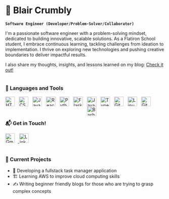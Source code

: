 # 💫 Blair Crumbly

**`Software Engineer (Developer/Problem-Solver/Collaborator)`**

I'm a passionate software engineer with a problem-solving mindset, dedicated to building innovative, scalable solutions. As a Flatiron School student, I embrace continuous learning, tackling challenges from ideation to implementation. I thrive on exploring new technologies and pushing creative boundaries to deliver impactful results.

I also share my thoughts, insights, and lessons learned on my blog: [Check it out!](https://medium.com/@blaircrumbly)
<br />

#

### 🧰 Languages and Tools

<img align="left" alt="HTML" width="30px" style="padding-right:10px;" src="https://cdn.jsdelivr.net/gh/devicons/devicon/icons/html5/html5-plain.svg" />
<img align="left" alt="CSS" width="30px" style="padding-right:10px;" src="https://cdn.jsdelivr.net/gh/devicons/devicon/icons/css3/css3-plain.svg" />
<img align="left" alt="JavaScript" width="30px" style="padding-right:10px;" src="https://cdn.jsdelivr.net/gh/devicons/devicon/icons/javascript/javascript-plain.svg" />
<img align="left" alt="React" width="30px" style="padding-right:10px;" src="https://cdn.jsdelivr.net/gh/devicons/devicon/icons/react/react-original.svg" />
<img align="left" alt="Python" width="30px" style="padding-right:10px;" src="https://freepngimg.com/download/android/72537-icons-python-programming-computer-social-tutorial.png" />
<img align="left" alt="Flask" width="30.5px" style="padding-right:10px;" src="https://www.vectorlogo.zone/logos/palletsprojects_flask/palletsprojects_flask-icon.svg" />
<img align="left" alt="Java" width="30px" style="padding-right:10px;" src="https://cdn.jsdelivr.net/gh/devicons/devicon/icons/java/java-original.svg"/>
<img align="left" alt="TypeScript" width="30px" style="padding-right:10px;" src="https://cdn.jsdelivr.net/gh/devicons/devicon/icons/typescript/typescript-plain.svg" />
<img align="left" alt="Git" width="30px" style="padding-right:10px;" src="https://cdn.jsdelivr.net/gh/devicons/devicon/icons/git/git-original.svg" />
<img align="left" alt="Linux" width="30px" style="padding-right:10px;" src="https://cdn.jsdelivr.net/gh/devicons/devicon/icons/linux/linux-original.svg" />
<img align="left" alt="GitHub" width="30px" style="padding-right:10px;" src="https://www.pngkey.com/png/full/178-1787508_github-icon-download-at-icons8-white-github-icon.png" />
<img align="left" alt="Bash" width="30px" style="padding-right:10px;" src="https://media-hosting.imagekit.io//96beb1d5ea5044d5/168-1682787_bash-logo-shell-script-logo-hd-png-download-removebg-preview.png?Expires=1834715439&Key-Pair-Id=K2ZIVPTIP2VGHC&Signature=kKxQkJHN99dmtl-61ksYDO3ePHHOpc6nHV2i21vidD49FOT9AFLWiCp9nDnHMW73U7WzuOO4ZbGpiI92W~nWmXkHdkFW7wa2DO1fLdXMrt~suMnn2SbvJnOwnc4CTwldtzGJJlgJQFBRjiW-SBbKYIpT33L6GS1MDQZbRIeqOOdav2SOtmtJnBkES8ZozwbbHh47bd3X0rZ5kYptY0ILFZGizpZa2VGC57pWpd-uj4rK20QdMOd6IG7qqC3WDCpxVqowAnsrTpRvuTupmv2U2wgN3RNjAsLendhIXGK8MsWum4g8wsyGEUdGHYsDVXN37XAmRrBP25NAv5vl1otgAw__" />
<br />
<br />

#

### 📬 Get in Touch!




<div>
    <a href="https://mail.google.com/mail/u/0/#inbox?compose=new" target="_blank">
        <img alt="Gmail" height="30px" style="padding-right: 10px;" src="https://logos-world.net/wp-content/uploads/2020/11/Gmail-Logo.png" />
    </a>
    <a href="https://www.linkedin.com/in/blair-crumbly-36a317309/" target="_blank">
        <img alt="LinkedIn" height="30px" style="padding-right: 10px;" src="https://static.vecteezy.com/system/resources/previews/017/339/624/original/linkedin-icon-free-png.png" />
    </a>
</div>


#

### 📌 Current Projects

- 🚀 Developing a fullstack task manager application
- 🏗️ Learning AWS to improve cloud computing skills  
- ✍️ Writing beginner friendly blogs for those who are trying to grasp complex concepts 



